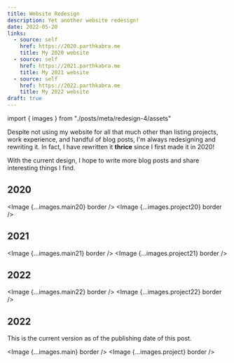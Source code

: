 ```yaml
---
title: Website Redesign
description: Yet another website redesign!
date: 2022-05-20
links:
  - source: self
    href: https://2020.parthkabra.me
    title: My 2020 website
  - source: self
    href: https://2021.parthkabra.me
    title: My 2021 website
  - source: self
    href: https://2022.parthkabra.me
    title: My 2022 website
draft: true
---
```


import { images } from "./posts/meta/redesign-4/assets"

Despite not using my website for all that much other than listing projects, work experience, and handful of blog posts, I'm always redesigning and rewriting it. In fact, I have rewritten it **thrice** since I first made it in 2020!

With the current design, I hope to write more blog posts and share interesting things I find.

## 2020

<Image {...images.main20} border />
<Image {...images.project20} border />

## 2021

<Image {...images.main21} border />
<Image {...images.project21} border />

## 2022 


<Image {...images.main22} border />
<Image {...images.project22} border />

## 2022 

This is the current version as of the publishing date of this post.

<Image {...images.main} border />
<Image {...images.project} border />